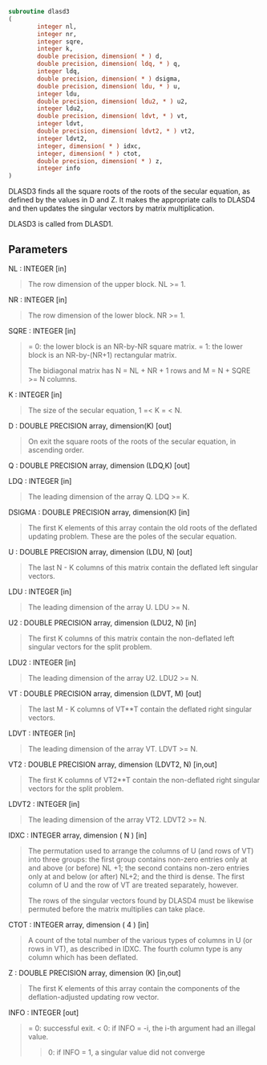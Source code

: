 ```fortran
subroutine dlasd3
(
        integer nl,
        integer nr,
        integer sqre,
        integer k,
        double precision, dimension( * ) d,
        double precision, dimension( ldq, * ) q,
        integer ldq,
        double precision, dimension( * ) dsigma,
        double precision, dimension( ldu, * ) u,
        integer ldu,
        double precision, dimension( ldu2, * ) u2,
        integer ldu2,
        double precision, dimension( ldvt, * ) vt,
        integer ldvt,
        double precision, dimension( ldvt2, * ) vt2,
        integer ldvt2,
        integer, dimension( * ) idxc,
        integer, dimension( * ) ctot,
        double precision, dimension( * ) z,
        integer info
)
```

DLASD3 finds all the square roots of the roots of the secular
equation, as defined by the values in D and Z.  It makes the
appropriate calls to DLASD4 and then updates the singular
vectors by matrix multiplication.

DLASD3 is called from DLASD1.

## Parameters
NL : INTEGER [in]
> The row dimension of the upper block.  NL >= 1.

NR : INTEGER [in]
> The row dimension of the lower block.  NR >= 1.

SQRE : INTEGER [in]
> = 0: the lower block is an NR-by-NR square matrix.
> = 1: the lower block is an NR-by-(NR+1) rectangular matrix.
> 
> The bidiagonal matrix has N = NL + NR + 1 rows and
> M = N + SQRE >= N columns.

K : INTEGER [in]
> The size of the secular equation, 1 =< K = < N.

D : DOUBLE PRECISION array, dimension(K) [out]
> On exit the square roots of the roots of the secular equation,
> in ascending order.

Q : DOUBLE PRECISION array, dimension (LDQ,K) [out]

LDQ : INTEGER [in]
> The leading dimension of the array Q.  LDQ >= K.

DSIGMA : DOUBLE PRECISION array, dimension(K) [in]
> The first K elements of this array contain the old roots
> of the deflated updating problem.  These are the poles
> of the secular equation.

U : DOUBLE PRECISION array, dimension (LDU, N) [out]
> The last N - K columns of this matrix contain the deflated
> left singular vectors.

LDU : INTEGER [in]
> The leading dimension of the array U.  LDU >= N.

U2 : DOUBLE PRECISION array, dimension (LDU2, N) [in]
> The first K columns of this matrix contain the non-deflated
> left singular vectors for the split problem.

LDU2 : INTEGER [in]
> The leading dimension of the array U2.  LDU2 >= N.

VT : DOUBLE PRECISION array, dimension (LDVT, M) [out]
> The last M - K columns of VT**T contain the deflated
> right singular vectors.

LDVT : INTEGER [in]
> The leading dimension of the array VT.  LDVT >= N.

VT2 : DOUBLE PRECISION array, dimension (LDVT2, N) [in,out]
> The first K columns of VT2**T contain the non-deflated
> right singular vectors for the split problem.

LDVT2 : INTEGER [in]
> The leading dimension of the array VT2.  LDVT2 >= N.

IDXC : INTEGER array, dimension ( N ) [in]
> The permutation used to arrange the columns of U (and rows of
> VT) into three groups:  the first group contains non-zero
> entries only at and above (or before) NL +1; the second
> contains non-zero entries only at and below (or after) NL+2;
> and the third is dense. The first column of U and the row of
> VT are treated separately, however.
> 
> The rows of the singular vectors found by DLASD4
> must be likewise permuted before the matrix multiplies can
> take place.

CTOT : INTEGER array, dimension ( 4 ) [in]
> A count of the total number of the various types of columns
> in U (or rows in VT), as described in IDXC. The fourth column
> type is any column which has been deflated.

Z : DOUBLE PRECISION array, dimension (K) [in,out]
> The first K elements of this array contain the components
> of the deflation-adjusted updating row vector.

INFO : INTEGER [out]
> = 0:  successful exit.
> < 0:  if INFO = -i, the i-th argument had an illegal value.
> > 0:  if INFO = 1, a singular value did not converge
